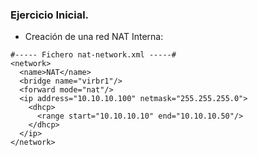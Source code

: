 ### Ejercicio Inicial.
- Creación de una red NAT Interna:
~~~
#----- Fichero nat-network.xml -----#
<network>
  <name>NAT</name>
  <bridge name="virbr1"/>
  <forward mode="nat"/>
  <ip address="10.10.10.100" netmask="255.255.255.0">
    <dhcp>
      <range start="10.10.10.10" end="10.10.10.50"/> 
    </dhcp>
  </ip>
</network>
~~~

